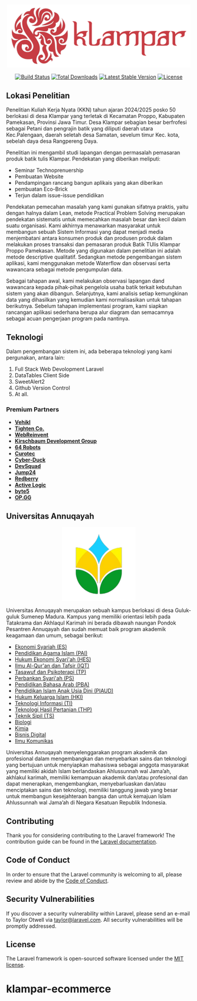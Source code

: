 <p align="center"><a href="#" target="_blank"><img src="https://github.com/Lonjher/klampar-ecommerce/blob/main/public/assets/img/logo-batik.png" width="500" alt="Logo"></a></p>

<p align="center">
<a href="https://github.com/laravel/framework/actions"><img src="https://github.com/laravel/framework/workflows/tests/badge.svg" alt="Build Status"></a>
<a href="https://packagist.org/packages/laravel/framework"><img src="https://img.shields.io/packagist/dt/laravel/framework" alt="Total Downloads"></a>
<a href="https://packagist.org/packages/laravel/framework"><img src="https://img.shields.io/packagist/v/laravel/framework" alt="Latest Stable Version"></a>
<a href="https://packagist.org/packages/laravel/framework"><img src="https://img.shields.io/packagist/l/laravel/framework" alt="License"></a>
</p>

## Lokasi Penelitian

Penelitian Kuliah Kerja Nyata (KKN) tahun ajaran 2024/2025 posko 50 berlokasi di desa Klampar yang terletak di Kecamatan Proppo, Kabupaten Pamekasan, Provinsi Jawa Timur. Desa Klampar sebagian besar berfrofesi sebagai Petani dan pengrajin batik yang diliputi daerah utara Kec.Palengaan, daerah seletah desa Samatan, sevelum timur Kec. kota, sebelah daya desa Rangpereng Daya.

Penelitian ini mengambil studi lapangan dengan permasalah pemasaran produk batik tulis Klampar. Pendekatan yang diberikan meliputi:
- Seminar Technoprenuership
- Pembuatan Website
- Pendampingan rancang bangun aplikais yang akan diberikan
- pembuatan Eco-Brick
- Terjun dalam issue-issue pendidikan

<p>Pendekatan pemecahan masalah yang kami gunakan sifatnya praktis, yaitu dengan halnya dalam Lean, metode Practical Problem Solving merupakan pendekatan sistematis untuk memecahkan masalah besar dan kecil dalam suatu organisasi. Kami akhirnya menawarkan masyarakat untuk membangun sebuah Sistem Informasi yang dapat menjadi media menjembatani antara konsumen produk dan produsen produk dalam melakukan proses transaksi dan pemasaran produk Batik TUlis Klampar Proppo Pamekasan. Metode yang digunakan dalam penelitian ini adalah metode descriptive qualitatif. Sedangkan metode pengembangan sistem aplikasi, kami menggunakan metode Waterflow dan observasi serta wawancara sebagai metode pengumpulan data.</p>
<p>Sebagai tahapan awal, kami melakukan observasi lapangan dand wawancara kepada pihak-pihak pengelola usaha batik terkait kebutuhan sistem yang akan dibangun. Selanjutnya, kami analisis setiap kemungkinan data yang dihasilkan yang kemudian kami normalisasikan untuk tahapan berikutnya. Sebelum tahapan implementasi program, kami siapkan rancangan aplikasi sederhana berupa alur diagram dan semacamnya sebagai acuan pengerjaan program pada nantinya.</p>

## Teknologi

Dalam pengembangan sistem ini, ada beberapa teknologi yang kami pergunakan, antara lain:
1. Full Stack Web Devolopment Laravel
2. DataTables Client Side
3. SweetAlert2
4. Github Version Control
5. At all.
   
### Premium Partners

- **[Vehikl](https://vehikl.com/)**
- **[Tighten Co.](https://tighten.co)**
- **[WebReinvent](https://webreinvent.com/)**
- **[Kirschbaum Development Group](https://kirschbaumdevelopment.com)**
- **[64 Robots](https://64robots.com)**
- **[Curotec](https://www.curotec.com/services/technologies/laravel/)**
- **[Cyber-Duck](https://cyber-duck.co.uk)**
- **[DevSquad](https://devsquad.com/hire-laravel-developers)**
- **[Jump24](https://jump24.co.uk)**
- **[Redberry](https://redberry.international/laravel/)**
- **[Active Logic](https://activelogic.com)**
- **[byte5](https://byte5.de)**
- **[OP.GG](https://op.gg)**

## Universitas Annuqayah

<p align="center"><a href="https://ua.ac.id" target="_blank"><img src="https://github.com/Lonjher/klampar-ecommerce/blob/main/public/assets/img/ua.png" width="200" alt="UA Logo"></a></p>

Universitas Annuqayah merupakan sebuah kampus berlokasi di desa Guluk-guluk Sumenep Madura. Kampus yang memiliki orientasi lebih pada Tatakrama dan Akhlaqul Karimah ini berada dibawah naungan Pondok Pesantren Annuqayah dan sudah memuat baik program akademik keagamaan dan umum, sebagai berikut:

- <a href="">Ekonomi Syariah (ES)</a>
- <a href="">Pendidikan Agama Islam (PAI)</a>
- <a href="">Hukum Ekonomi Syari'ah (HES)</a>
- <a href="">Ilmu Al-Qur'an dan Tafsir (IQT)</a>
- <a href="">Tasawuf dan Psikoterapi (TP)</a>
- <a href="">Perbankan Syari'ah (PS)</a>
- <a href="">Pendidikan Bahasa Arab (PBA)</a>
- <a href="">Pendidikan Islam Anak Usia Dini (PIAUD)</a>
- <a href="">Hukum Keluarga Islam (HKI)</a>
- <a href="">Teknologi Informasi (TI)</a>
- <a href="">Teknologi Hasil Pertanian (THP)</a>
- <a href="">Teknik Sipil (TS)</a>
- <a href="">Biologi</a>
- <a href="">Kimia</a>
- <a href="">Bisnis Digital</a>
- <a href="">Ilmu Komunikas</a>

Universitas Annuqayah menyelenggarakan program akademik dan profesional dalam mengembangkan dan menyebarkan sains dan teknologi yang bertujuan untuk menyiapkan mahasiswa sebagai anggota masyarakat yang memiliki akidah Islam berlandaskan Ahlussunnah wal Jama’ah, akhlakul karimah, memiliki kemampuan akademik dan/atau profesional dan dapat menerapkan, mengembangkan, menyebarluaskan dan/atau menciptakan sains dan teknologi, memiliki tanggung jawab yang besar untuk membangun kesejahteraan bangsa dan untuk kemajuan Islam Ahlussunnah wal Jama’ah di Negara Kesatuan Republik Indonesia.

## Contributing

Thank you for considering contributing to the Laravel framework! The contribution guide can be found in the [Laravel documentation](https://laravel.com/docs/contributions).

## Code of Conduct

In order to ensure that the Laravel community is welcoming to all, please review and abide by the [Code of Conduct](https://laravel.com/docs/contributions#code-of-conduct).

## Security Vulnerabilities

If you discover a security vulnerability within Laravel, please send an e-mail to Taylor Otwell via [taylor@laravel.com](mailto:taylor@laravel.com). All security vulnerabilities will be promptly addressed.

## License

The Laravel framework is open-sourced software licensed under the [MIT license](https://opensource.org/licenses/MIT).
# klampar-ecommerce
